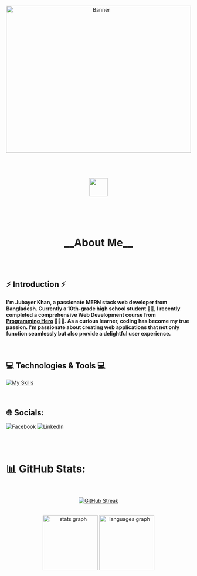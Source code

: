 <p align="center">
  <img src="https://i.ibb.co/Fbyd70M/html-system-website-concept-23-2150376756.jpg" alt="Banner" width="100%" height="400">
</p>
<br>
<h1 align="center"><img src="https://i.ibb.co/CtynWrf/8u5-REF-Logo-Makr.png" height="50"></h1>
<br>
<br>
<br>
<h1 align="center"> __About Me__ </h1>
<br><br>


## ⚡ Introduction ⚡️


#### I'm Jubayer Khan, a passionate MERN stack web developer from Bangladesh. Currently a 10th-grade high school student 👨‍🎓, I recently completed a comprehensive Web Development course from <a href="https://www.programming-hero.com">Programming Hero</a> 👨🏻‍💻. As a curious learner, coding has become my true passion. I'm passionate about creating web applications that not only function seamlessly but also provide a delightful user experience.

<br>

## 💻 Technologies & Tools 💻

[![My Skills](https://skillicons.dev/icons?i=html,css,tailwind,js,react,next,mongodb,express,nodejs,firebase,figma,vercel,git,github,vscode)](https://skillicons.dev)

<br>

## 🌐 Socials:
![Facebook](https://img.shields.io/badge/Facebook-%231877F2.svg?logo=Facebook&logoColor=white) ![LinkedIn](https://img.shields.io/badge/LinkedIn-%230077B5.svg?logo=linkedin&logoColor=white)


<br><br>

# 📊 GitHub Stats:
<br/>
<p align="center">
<a href="https://git.io/streak-stats"><img src="https://github-readme-streak-stats.herokuapp.com?user=Adriyan-Ahmed-Jubayer&theme=react&hide_border=true&background=45%2C000000%2C000000" alt="GitHub Streak" /></a>
</p>

<br clear="both">

<div align="center">
  <img src="https://github-readme-stats.vercel.app/api?username=Adriyan-Ahmed-Jubayer&hide_title=true&hide_rank=false&show_icons=true&include_all_commits=true&count_private=true&disable_animations=false&theme=react&locale=en&hide_border=true" height="150" alt="stats graph"  />
  <img src="https://github-readme-stats.vercel.app/api/top-langs?username=Adriyan-Ahmed-Jubayer&locale=en&hide_title=false&layout=compact&card_width=320&langs_count=10&theme=react&hide_border=true" height="150" alt="languages graph"  />
</div>
